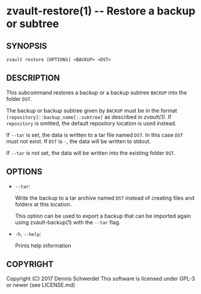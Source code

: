 zvault-restore(1) -- Restore a backup or subtree
================================================

## SYNOPSIS

`zvault restore [OPTIONS] <BACKUP> <DST>`


## DESCRIPTION

This subcommand restores a backup or a backup subtree `BACKUP` into the folder
`DST`.

The backup or backup subtree given by `BACKUP` must be in the format
`[repository]::backup_name[::subtree]` as described in _zvault(1)_.
If `repository` is omitted, the default repository location is used instead.

If `--tar` is set, the data is written to a tar file named `DST`. In this case
`DST` must not exist. If `DST` is `-`, the data will be written to stdout.

If `--tar` is not set, the data will be written into the existing folder `DST`.


## OPTIONS

  * `--tar`:

    Write the backup to a tar archive named `DST` instead of creating files and
    folders at this location.

    This option can be used to export a backup that can be imported again using
    zvault-backup(1) with the `--tar` flag.


  * `-h`, `--help`:

    Prints help information


## COPYRIGHT

Copyright (C) 2017  Dennis Schwerdel
This software is licensed under GPL-3 or newer (see LICENSE.md)
